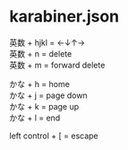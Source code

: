 # karabiner.json

英数 + hjkl = ←↓↑→  
英数 + n = delete  
英数 + m = forward delete  

かな + h = home  
かな + j = page down  
かな + k = page up  
かな + l = end

left control + [ = escape
